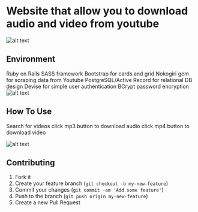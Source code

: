  # Website that allow you to download audio and video from youtube

![alt text](1.gif)
## Environment
Ruby on Rails
SASS framework
Bootstrap for cards and grid
Nokogiri gem for scraping data from Youtube
PostgreSQL/Active Record for relational DB design
Devise for simple user authentication
BCrypt password encryption
![alt text](2.gif)
## How To Use
Search for videos
click mp3  button to download audio
click mp4  button to download video

![alt text](3.gif)
## Contributing

1. Fork it
2. Create your feature branch (`git checkout -b my-new-feature`)
3. Commit your changes (`git commit -am 'Add some feature'`)
4. Push to the branch (`git push origin my-new-feature`)
5. Create a new Pull Request
